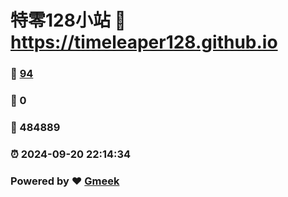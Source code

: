# 特零128小站 :link: https://timeleaper128.github.io 
### :page_facing_up: [94](https://timeleaper128.github.io/tag.html) 
### :speech_balloon: 0 
### :hibiscus: 484889 
### :alarm_clock: 2024-09-20 22:14:34 
### Powered by :heart: [Gmeek](https://github.com/Meekdai/Gmeek)

